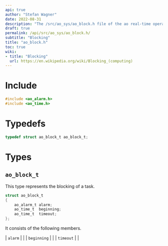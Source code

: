 ```yaml
---
api: true
author: "Stefan Wagner"
date: 2022-08-31
description: "The /src/ao_sys/ao_block.h file of the ao real-time operating system."
draft: true
permalink: /api/src/ao_sys/ao_block.h/
subtitle: "Blocking"
title: "ao_block.h"
toc: true
wiki:
- title: "Blocking"
  url: https://en.wikipedia.org/wiki/Blocking_(computing)
---
```


# Include

```c
#include <ao_alarm.h>
#include <ao_time.h>
```

# Typedefs

```c
typedef struct ao_block_t ao_block_t;
```

# Types

## `ao_block_t`

This type represents the blocking of a task.

```c
struct ao_block_t
{
    ao_alarm_t alarm;
    ao_time_t  beginning;
    ao_time_t  timeout;
};
```

It consists of the following members.

| `alarm` | |
| `beginning` | |
| `timeout` | |

